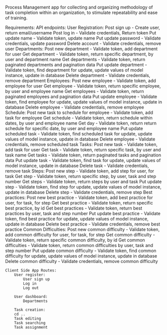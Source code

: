 Process Management app for collecting and organizing methodology of task completion within an organization, to stimulate repeatability and ease of training.

Requirements:
    API endpoints:
        User Registration:
            Post sign up - Create user, return email/username
            Post log in - Validate credentials, Return token
            Put update name - Validate token, update name
            Put update password - Validate credentials, update password 
            Delete account - Validate credentials, remove user
        Departments:
            Post new department - Validate token, add department for user
            Get department - Validate token, return specific department, by user and department name
            Get departments - Validate token, return paginated departments and pagination data
            Put update department - Validate token, find department for update, update values of model instance, update in database
            Delete department - Validate credentials, remove department
        Employees:
            Post new employee - Validate token, add employee for user
            Get employee - Validate token, return specific employee, by user and employee name
            Get employees - Validate token, return paginated employees and pagination data
            Put update employee - Validate token, find employee for update, update values of model instance, update in database
            Delete employee - Validate credentials, remove employee
                Schedule:
                    Post new task to schedule for employee - Validate token, add task for employee
                    Get schedule - Validate token, return schedule within dates, by user and employee name
                    Get day - Validate token, return return schedule for specific date, by user and employee name
                    Put update scheduled task - Validate token, find scheduled task for update, update values of model instance, update in database
                    Delete employee - Validate credentials, remove scheduled task
        Tasks:
            Post new task - Validate token, add task for user
            Get task - Validate token, return specific task, by user and task name
            Get tasks - Validate token, return paginated tasks and pagination data
            Put update task - Validate token, find task for update, update values of model instance, update in database
            Delete task - Validate credentials, remove task
                Steps:
                    Post new step - Validate token, add step for user, for task
                    Get step - Validate token, return specific step, by user, task and step number
                    Get steps - Validate token, return steps by user and task 
                    Put update step - Validate token, find step for update, update values of model instance, update in database
                    Delete step - Validate credentials, remove step
                        Best practices:
                            Post new best practice - Validate token, add best practice for user, for task, for step
                            Get best practice - Validate token, return specific best practice, by id
                            Get best practices - Validate token, return best practices by user, task and step number
                            Put update best practice - Validate token, find best practice for update, update values of model instance, update in database
                            Delete best practice - Validate credentials, remove best practice
                        Common Difficulties:
                            Post new common difficulty - Validate token, add common difficulty for user, for task, for step
                            Get common difficulty - Validate token, return specific common difficulty, by id
                            Get common difficulties - Validate token, return common difficulties by user, task and step number
                            Put update common difficulty - Validate token, find common difficulty for update, update values of model instance, update in database
                            Delete common difficulty - Validate credentials, remove common difficulty
    
    Client Side App Routes:
        User register:
            User sign up
            Log in
            Log out

        User dashboard:
            Departments

        Task creation:
        cd ..
        Task editing
        Task searching 
        Task assignment
